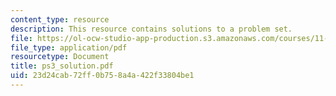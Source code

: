 ```yaml
---
content_type: resource
description: This resource contains solutions to a problem set.
file: https://ol-ocw-studio-app-production.s3.amazonaws.com/courses/11-126j-economics-of-education-spring-2007/23d24cab72ff0b758a4a422f33804be1_ps3_solution.pdf
file_type: application/pdf
resourcetype: Document
title: ps3_solution.pdf
uid: 23d24cab-72ff-0b75-8a4a-422f33804be1
---
```


